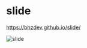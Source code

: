 # slide
https://bhzdev.github.io/slide/

![slide](https://user-images.githubusercontent.com/90940714/196807074-440f570f-67ee-40a3-aea4-ed20222bdff8.png)
